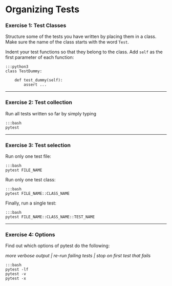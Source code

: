 
# Organizing Tests

### Exercise 1: Test Classes

Structure some of the tests you have written by placing them in a class.
Make sure the name of the class starts with the word `Test`.

Indent your test functions so that they belong to the class.
Add `self` as the first parameter of each function:

    :::python3
    class TestDummy:

        def test_dummy(self):
            assert ...

----

### Exercise 2: Test collection

Run all tests written so far by simply typing

    :::bash
    pytest

----

### Exercise 3: Test selection

Run only one test file:

    :::bash
    pytest FILE_NAME

Run only one test class:

    :::bash
    pytest FILE_NAME::CLASS_NAME

Finally, run a single test:

    :::bash
    pytest FILE_NAME::CLASS_NAME::TEST_NAME

----

### Exercise 4: Options

Find out which options of pytest do the following:

*more verbose output | re-run failing tests | stop on first test that fails*

    :::bash
    pytest -lf
    pytest -v
    pytest -x
